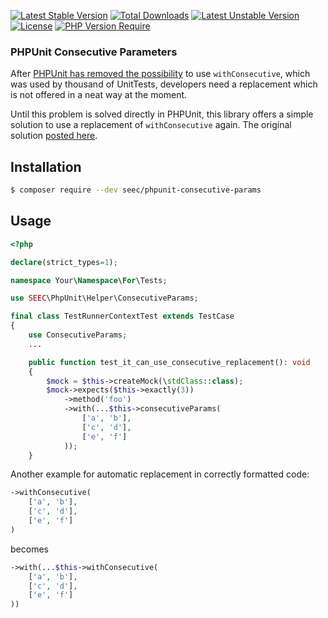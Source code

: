 [![Latest Stable Version](http://poser.pugx.org/seec/phpunit-consecutive-params/v)](https://packagist.org/packages/seec/phpunit-consecutive-params) [![Total Downloads](http://poser.pugx.org/seec/phpunit-consecutive-params/downloads)](https://packagist.org/packages/seec/phpunit-consecutive-params) [![Latest Unstable Version](http://poser.pugx.org/seec/phpunit-consecutive-params/v/unstable)](https://packagist.org/packages/seec/phpunit-consecutive-params) [![License](http://poser.pugx.org/seec/phpunit-consecutive-params/license)](https://packagist.org/packages/seec/phpunit-consecutive-params) [![PHP Version Require](http://poser.pugx.org/seec/phpunit-consecutive-params/require/php)](https://packagist.org/packages/seec/phpunit-consecutive-params)

### PHPUnit Consecutive Parameters

After [PHPUnit has removed the possibility](https://github.com/sebastianbergmann/phpunit/issues/4026) to
use `withConsecutive`, which was used by thousand of UnitTests, developers need a replacement which is not offered in a
neat way at the moment.

Until this problem is solved directly in PHPUnit, this library offers a simple solution to use a replacement
of `withConsecutive` again. The original solution [posted here](https://github.com/sebastianbergmann/phpunit/issues/4026#issuecomment-1418205424).

## Installation

```bash
$ composer require --dev seec/phpunit-consecutive-params
```

## Usage

```php
<?php

declare(strict_types=1);

namespace Your\Namespace\For\Tests;

use SEEC\PhpUnit\Helper\ConsecutiveParams;

final class TestRunnerContextTest extends TestCase
{
    use ConsecutiveParams;
    ...

    public function test_it_can_use_consecutive_replacement(): void
    {
        $mock = $this->createMock(\stdClass::class);
        $mock->expects($this->exactly(3))
            ->method('foo')
            ->with(...$this->consecutiveParams(
                ['a', 'b'],
                ['c', 'd'],
                ['e', 'f']
            ));
    }
```

Another example for automatic replacement in correctly formatted code:

```php 
->withConsecutive(
    ['a', 'b'],
    ['c', 'd'],
    ['e', 'f']
)
```

becomes

```php
->with(...$this->withConsecutive(
    ['a', 'b'],
    ['c', 'd'],
    ['e', 'f']
))

